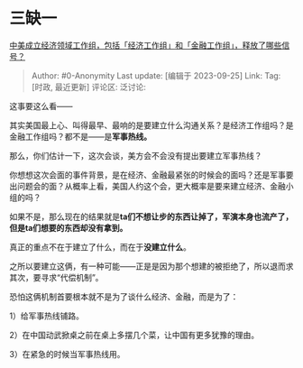 # 三缺一
[中美成立经济领域工作组，包括「经济工作组」和「金融工作组」，释放了哪些信号？](https://www.zhihu.com/question/623340019/answer/3225201444)

> Author: #0-Anonymity
> Last update: [编辑于 2023-09-25]
> Link:
> Tag: [时政, 最近更新]
> 评论区:
> 泛讨论:

这事要这么看——

其实美国最上心、叫得最早、最响的是要建立什么沟通关系？是经济工作组吗？是金融工作组吗？都不是——是**军事热线。**

那么，你们估计一下，这次会谈，美方会不会没有提出要建立军事热线？

你想想这次会面的事件背景，是在经济、金融最紧张的时候会的面吗？还是军事要出问题会的面？从概率上看，美国人约这个会，更大概率是要来建立经济、金融小组的吗？

如果不是，那么现在的结果就是**ta们不想让步的东西让掉了，军演本身也流产了，但是ta们想要的东西却没有拿到。**

真正的重点不在于建立了什么，而在于**没建立什么**。

之所以要建立这俩，有一种可能——正是是因为那个想建的被拒绝了，所以退而求其次，要寻求“代偿机制”。

恐怕这俩机制首要根本就不是为了谈什么经济、金融，而是为了：

1）给军事热线铺路。

2）在中国动武掀桌之前在桌上多摆几个菜，让中国有更多犹豫的理由。

3）在紧急的时候当军事热线用。